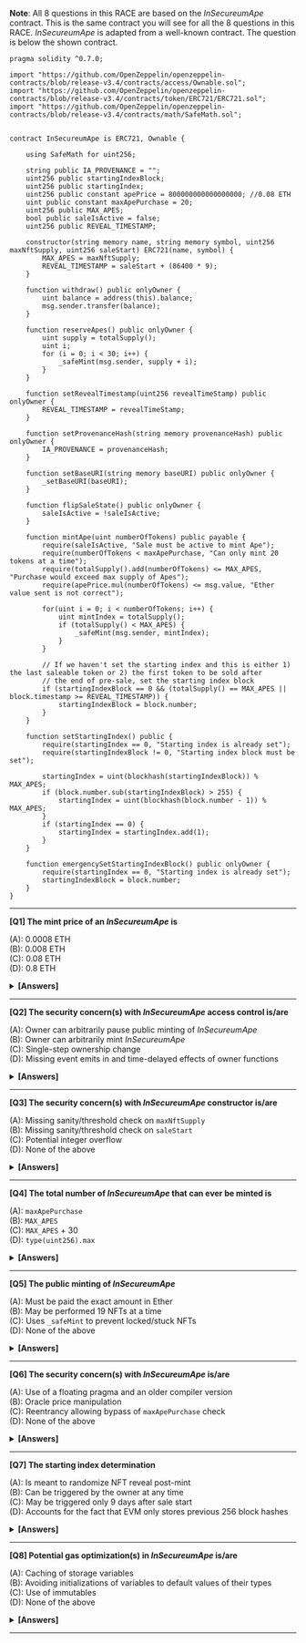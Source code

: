**Note**: All 8 questions in this RACE are based on the _InSecureumApe_ contract. This is the same contract you will see for all the 8 questions in this RACE. _InSecureumApe_ is adapted from a well-known contract. The question is below the shown contract.

```solidity
pragma solidity ^0.7.0;

import "https://github.com/OpenZeppelin/openzeppelin-contracts/blob/release-v3.4/contracts/access/Ownable.sol";
import "https://github.com/OpenZeppelin/openzeppelin-contracts/blob/release-v3.4/contracts/token/ERC721/ERC721.sol";
import "https://github.com/OpenZeppelin/openzeppelin-contracts/blob/release-v3.4/contracts/math/SafeMath.sol";


contract InSecureumApe is ERC721, Ownable {

    using SafeMath for uint256;

    string public IA_PROVENANCE = "";
    uint256 public startingIndexBlock;
    uint256 public startingIndex;
    uint256 public constant apePrice = 800000000000000000; //0.08 ETH
    uint public constant maxApePurchase = 20;
    uint256 public MAX_APES;
    bool public saleIsActive = false;
    uint256 public REVEAL_TIMESTAMP;

    constructor(string memory name, string memory symbol, uint256 maxNftSupply, uint256 saleStart) ERC721(name, symbol) {
        MAX_APES = maxNftSupply;
        REVEAL_TIMESTAMP = saleStart + (86400 * 9);
    }

    function withdraw() public onlyOwner {
        uint balance = address(this).balance;
        msg.sender.transfer(balance);
    }

    function reserveApes() public onlyOwner {
        uint supply = totalSupply();
        uint i;
        for (i = 0; i < 30; i++) {
            _safeMint(msg.sender, supply + i);
        }
    }

    function setRevealTimestamp(uint256 revealTimeStamp) public onlyOwner {
        REVEAL_TIMESTAMP = revealTimeStamp;
    }

    function setProvenanceHash(string memory provenanceHash) public onlyOwner {
        IA_PROVENANCE = provenanceHash;
    }

    function setBaseURI(string memory baseURI) public onlyOwner {
        _setBaseURI(baseURI);
    }

    function flipSaleState() public onlyOwner {
        saleIsActive = !saleIsActive;
    }

    function mintApe(uint numberOfTokens) public payable {
        require(saleIsActive, "Sale must be active to mint Ape");
        require(numberOfTokens < maxApePurchase, "Can only mint 20 tokens at a time");
        require(totalSupply().add(numberOfTokens) <= MAX_APES, "Purchase would exceed max supply of Apes");
        require(apePrice.mul(numberOfTokens) <= msg.value, "Ether value sent is not correct");

        for(uint i = 0; i < numberOfTokens; i++) {
            uint mintIndex = totalSupply();
            if (totalSupply() < MAX_APES) {
                _safeMint(msg.sender, mintIndex);
            }
        }

        // If we haven't set the starting index and this is either 1) the last saleable token or 2) the first token to be sold after
        // the end of pre-sale, set the starting index block
        if (startingIndexBlock == 0 && (totalSupply() == MAX_APES || block.timestamp >= REVEAL_TIMESTAMP)) {
            startingIndexBlock = block.number;
        }
    }

    function setStartingIndex() public {
        require(startingIndex == 0, "Starting index is already set");
        require(startingIndexBlock != 0, "Starting index block must be set");

        startingIndex = uint(blockhash(startingIndexBlock)) % MAX_APES;
        if (block.number.sub(startingIndexBlock) > 255) {
            startingIndex = uint(blockhash(block.number - 1)) % MAX_APES;
        }
        if (startingIndex == 0) {
            startingIndex = startingIndex.add(1);
        }
    }

    function emergencySetStartingIndexBlock() public onlyOwner {
        require(startingIndex == 0, "Starting index is already set");
        startingIndexBlock = block.number;
    }
}
```

---

**[Q1] The mint price of an _InSecureumApe_ is**

(A): 0.0008 ETH  
(B): 0.008 ETH  
(C): 0.08 ETH  
(D): 0.8 ETH

<details><summary><b>[Answers]</b></summary><b>
D
</b></details>

---

**[Q2] The security concern(s) with _InSecureumApe_ access control is/are**

(A): Owner can arbitrarily pause public minting of _InSecureumApe_  
(B): Owner can arbitrarily mint _InSecureumApe_  
(C): Single-step ownership change  
(D): Missing event emits in and time-delayed effects of owner functions

<details><summary><b>[Answers]</b></summary><b>
A, B, C, D
</b></details>

---

**[Q3] The security concern(s) with _InSecureumApe_ constructor is/are**

(A): Missing sanity/threshold check on `maxNftSupply`  
(B): Missing sanity/threshold check on `saleStart`  
(C): Potential integer overflow  
(D): None of the above

<details><summary><b>[Answers]</b></summary><b>
A, B, C
</b></details>

---

**[Q4] The total number of _InSecureumApe_ that can ever be minted is**

(A): `maxApePurchase`  
(B): `MAX_APES`  
(C): `MAX_APES` + 30  
(D): `type(uint256).max`

<details><summary><b>[Answers]</b></summary><b>
D
</b></details>

---

**[Q5] The public minting of _InSecureumApe_**

(A): Must be paid the exact amount in Ether  
(B): May be performed 19 NFTs at a time  
(C): Uses `_safeMint` to prevent locked/stuck NFTs  
(D): None of the above

<details><summary><b>[Answers]</b></summary><b>
B, C
</b></details>

---

**[Q6] The security concern(s) with _InSecureumApe_ is/are**

(A): Use of a floating pragma and an older compiler version  
(B): Oracle price manipulation  
(C): Reentrancy allowing bypass of `maxApePurchase` check  
(D): None of the above

<details><summary><b>[Answers]</b></summary><b>
A, C
</b></details>

---

**[Q7] The starting index determination**

(A): Is meant to randomize NFT reveal post-mint  
(B): Can be triggered by the owner at any time  
(C): May be triggered only 9 days after sale start  
(D): Accounts for the fact that EVM only stores previous 256 block hashes

<details><summary><b>[Answers]</b></summary><b>
A, B, D
</b></details>

---

**[Q8] Potential gas optimization(s) in _InSecureumApe_ is/are**

(A): Caching of storage variables  
(B): Avoiding initializations of variables to default values of their types  
(C): Use of immutables  
(D): None of the above

<details><summary><b>[Answers]</b></summary><b>
A, B, C
</b></details>

---
